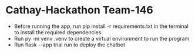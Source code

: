 # Cathay-Hackathon Team-146

- Before running the app, run pip install -r requirements.txt in the terminal to install the required dependencies
- Run py -m venv .venv to create a virtual environment to run the program
- Run flask --app trial run to deploy the chatbot
